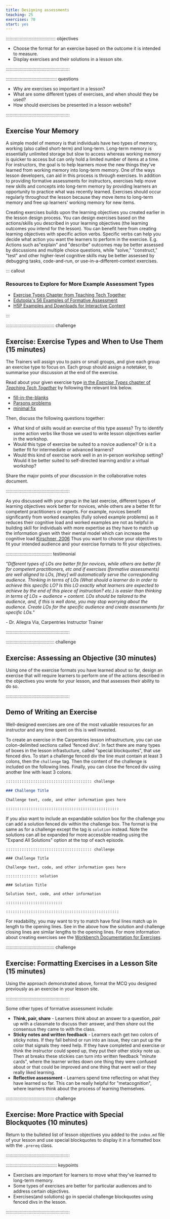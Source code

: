 ```yaml
---
title: Designing assessments
teaching: 25
exercises: 70
start: yes
---
```


::::::::::::::::::::::::::::::::::::::: objectives

- Choose the format for an exercise based on the outcome it is intended to measure.
- Display exercises and their solutions in a lesson site.

::::::::::::::::::::::::::::::::::::::::::::::::::

:::::::::::::::::::::::::::::::::::::::: questions

- Why are exercises so important in a lesson?
- What are some different types of exercises, and when should they be used?
- How should exercises be presented in a lesson website?

::::::::::::::::::::::::::::::::::::::::::::::::::


## Exercise Your Memory

A simple model of memory is that individuals have two types of memory, 
working (also called short-term) and long-term.
Long-term memory is essentially unlimited storage but slow to access whereas
working memory is quicker to access but can only hold a limited number of items at a time.
For instructors, the goal is to help learners move the new things they've learned from 
working memory into long-term memory.
One of the ways lesson developers, can aid in this process is through exercises.
In addition to providing formative assessments for instructors, exercises help move 
new skills and concepts into long-term memory by providing learners an opportunity 
to practice what was recently learned.
Exercises should occur regularly throughout the lesson because they move items 
to long-term memory and free up learners' working memory for new items.


Creating exercises builds upon the learning objectives you created earlier in the lesson design process.
You can design exercises based on the actions/skills you described in your 
learning objectives (the learning outcomes you intend for the lesson).
You can benefit here from creating learning objectives with specific action verbs.
Specific verbs can help you decide what action you want the learners to perform in the exercise.
E.g. Actions such as"explain" and "describe" outcomes may be better assessed by discussions 
and multiple choice questions, while "solve," "construct," "test" and other 
higher-level cognitive skills may be better assessed by debugging tasks, code-and-run, 
or use-in-a-different-context exercises.

::: callout

### Resources to Explore for More Example Assessment Types

  - [Exercise Types Chapter from Teaching Tech Together](https://teachtogether.tech/en/index.html#s:exercises)
  - [Edutopia's 56 Examples of Formative Assessment](https://www.edutopia.org/groups/assessment/250941)
  - [H5P Examples and Downloads for Interactive Content](https://h5p.org/content-types-and-applications)

:::



::::::::::::::::::::::::::::::::::::::  challenge

## Exercise: Exercise Types and When to Use Them (15 minutes)

The Trainers will assign you to pairs or small groups,
and give each group an exercise type to focus on.
Each group should assign a notetaker,
to summarise your discussion at the end of the exercise.

Read about your given exercise type
[in the *Exercise Types* chapter of *Teaching Tech Together*](https://teachtogether.tech/en/index.html#s:exercises) by following the relevant link below.

- [fill-in-the-blanks][blanks]
- [Parsons problems][parsons]
- [minimal fix][minimal]

Then, discuss the following questions together:

- What kind of skills would an exercise of this type assess?
  Try to identify some action verbs like those we used to write lesson objectives earlier in the workshop.
- Would this type of exercise be suited to a novice audience?
  Or is it a better fit for intermediate or advanced learners?
- Would this kind of exercise work well in an in-person workshop setting?
  Would it be better suited to self-directed learning and/or a virtual workshop?

Share the major points of your discussion in the collaborative notes document.


::::::::::::::::::::::::::::::::::::::::::::::::::


As you discussed with your group in the last exercise, 
different types of learning objectives work better for novices,
while others are a better fit for competent practitioners or experts.
For example, novices benefit significantly from worked examples (fully solved example problems)
as it reduces their cognitive load 
and worked examples are not as helpful in building skill for individuals with more expertise as they have to match up the information given with their mental model which can increase the cognitive load [Kirschner, 2006](https://github.com/carpentries/instructor-training/blob/gh-pages/files/papers/kirschner-minimal-guidance-fails-2006.pdf) <!--- Maybe this should reference Kalyuga et al 2001 and 2003 instead or in addition? Or the review  of expertise reversal effect - https://doi.org/10.1007/s10648-007-9054-3.  Also might have brought up worked example too soon as it is in the next section of notes -->
Thus you want to choose your objectives to fit your intended audience and your exercise formats to fit your objectives.


::::::::::::::::::::::::::::::::::::  testimonial

*"Different types of LOs are better fit for novices,
while others are better fit for competent practitioners, etc and
if exercises (formative assessments) are well aligned to LOs,
[they] will automatically serve the corresponding audience.
Thinking in terms of LOs
(What should a learner do in order to achieve this specific LO?
Is this LO exactly what learners are expected to achieve by the end of this piece of instruction? etc.)
is easier than thinking in terms of LOs + audience + content.
LOs should be tailored to the audience, and,
if this is well done, you may stop worrying about the audience.
Create LOs for the specific audience and create assessments for specific LOs."*

\- Dr. Allegra Via, Carpentries Instructor Trainer


::::::::::::::::::::::::::::::::::::::::::::::::::

<!--- I'm not sure how to work in this part of the outline now..

The worked example effect -
worked examples are more effective than problem-solving for novices,
less effective (even counter-productive) for competent practitioners.
Allegra: worked examples cannot be used to achieve high Bloom's levels of cognitive complexity
(critical thinking/problem solving),
that's why they are not effective for competent practitioners.
If you create exercises suitable for low Bloom's level LOs,
they will be effective for novices but NOT for competent practitioners.
-->

::::::::::::::::::::::::::::::::::::::  challenge

## Exercise: Assessing an Objective (30 minutes)

Using one of the exercise formats you have learned about so far,
design an exercise that will require learners to perform one of the actions
described in the objectives you wrote for your lesson,
and that assesses their ability to do so.


::::::::::::::::::::::::::::::::::::::::::::::::::

## Demo of Writing an Exercise 

Well-designed exercises are one of the most valuable resources for an instructor and 
any time spent on this is well invested.

<!--- will there be an example lesson that the trainer is working on ? -->

To create an exercise in the Carpentries lesson infrastructure, 
you can use colon-delimited sections called 'fenced divs'.
In fact there are many types of boxes in the lesson infrastucture, called "special blockquotes", 
that use fenced divs.
To start a challenge fenced div the line must contain at least 3 colons, then the `challenge` tag.
Then the content of the challenge is included on the following lines.
Finally, you can close the fenced div using another line with least 3 colons.

```markdown
:::::::::::::::::::::::::::::::::::::: challenge

### Challenge Title

Challenge text, code, and other information goes here

::::::::::::::::::::::::::::::::::::::::::::::::::

```

If you also want to include an expandable solution box for the challenge you can 
add a solution fenced div within the challenge box.
The format is the same as for a challenge except the tag is `solution` instead. 
Note the solutions can all be expanded for more accessible reading using the "Expand All Solutions"
option at the top of each episode.


```
:::::::::::::::::::::::::::::::::::::: challenge

### Challenge Title

Challenge text, code, and other information goes here

:::::::::::::: solution

### Solution Title

Solution text, code, and other information

:::::::::::::::::::::::::

::::::::::::::::::::::::::::::::::::::::::::::::::

```

For readability, you may want to try to match have final lines match up in length to
the opening lines.
See in the above how the solution and challenge closing lines are similar lengths to the opening lines.
For more information about creating exercises see the [Workbench Documentation for Exercises](https://carpentries.github.io/sandpaper-docs/episodes.html#exerciseschallenges).

::::::::::::::::::::::::::::::::::::::  challenge

## Exercise: Formatting Exercises in a Lesson Site (15 minutes)

Using the approach demonstrated above,
format the MCQ you designed previously as an exercise in your lesson site.


::::::::::::::::::::::::::::::::::::::::::::::::::

Some other types of formative assessment include:

- **Think, pair, share** - Learners _think_ about an answer to a question, _pair_ up
with a classmate to discuss their answer, and then _share_ out the consensus they came to 
with the class.
- **Sticky notes and written feedback** - Learners each get two colors of sticky notes. 
If they fall behind or run into an issue, they can put up the 
color that signals they need help.
If they have completed and exercise or think the instructor could speed up, they put their
other sticky note up.
Then at breaks these stickies can turn into written feedback "minute cards", where the learner 
writes down one thing they were confused about or that could be improved and one thing that went well
or they really liked learning.
- **Reflective assessment** - Learners spend time reflecting on what they have learned so far.
This can be really helpful for "metacognition", where learners think about the process of learning themselves.



::::::::::::::::::::::::::::::::::::::  challenge

## Exercise: More Practice with Special Blockquotes (10 minutes)

Return to the bulleted list of lesson objectives you added to the `index.md` file of your lesson and
use special blockquotes to display it in a formatted box with the `.prereq` class.


::::::::::::::::::::::::::::::::::::::::::::::::::



[blanks]: https://teachtogether.tech/en/index.html#fill-in-the-blanks
[parsons]: https://teachtogether.tech/en/index.html#parsons-problem
[minimal]: https://teachtogether.tech/en/index.html#minimal-fix


:::::::::::::::::::::::::::::::::::::::: keypoints

- Exercises are important for learners to move what they've learned to long-term memory.
- Some types of exercises are better for particular audiences and to address certain objectives.
- Exercises(and solutions) go in special challenge blockquotes using fenced divs in the lesson.

::::::::::::::::::::::::::::::::::::::::::::::::::


